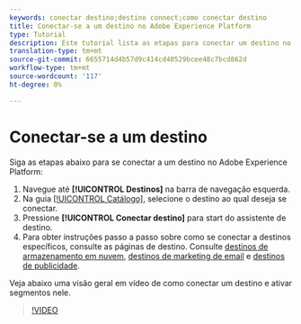 ```yaml
---
keywords: conectar destino;destino connect;como conectar destino
title: Conectar-se a um destino no Adobe Experience Platform
type: Tutorial
description: Este tutorial lista as etapas para conectar um destino no Adobe Experience Platform
translation-type: tm+mt
source-git-commit: 6655714d4b57d9c414cd40529bcee48c7bcd862d
workflow-type: tm+mt
source-wordcount: '117'
ht-degree: 0%

---
```



# Conectar-se a um destino

Siga as etapas abaixo para se conectar a um destino no Adobe Experience Platform:

1. Navegue até **[!UICONTROL Destinos]** na barra de navegação esquerda.
2. Na guia [[!UICONTROL Catálogo]](./destinations-workspace.md#catalog), selecione o destino ao qual deseja se conectar.
3. Pressione **[!UICONTROL Conectar destino]** para start do assistente de destino.
4. Para obter instruções passo a passo sobre como se conectar a destinos específicos, consulte as páginas de destino. Consulte [destinos de armazenamento em nuvem](../catalog/cloud-storage/workflow.md), [destinos de marketing de email](../catalog/email-marketing/overview.md) e [destinos de publicidade](../catalog/advertising/overview.md).

Veja abaixo uma visão geral em vídeo de como conectar um destino e ativar segmentos nele.

>[!VIDEO](https://video.tv.adobe.com/v/29710?quality=12)